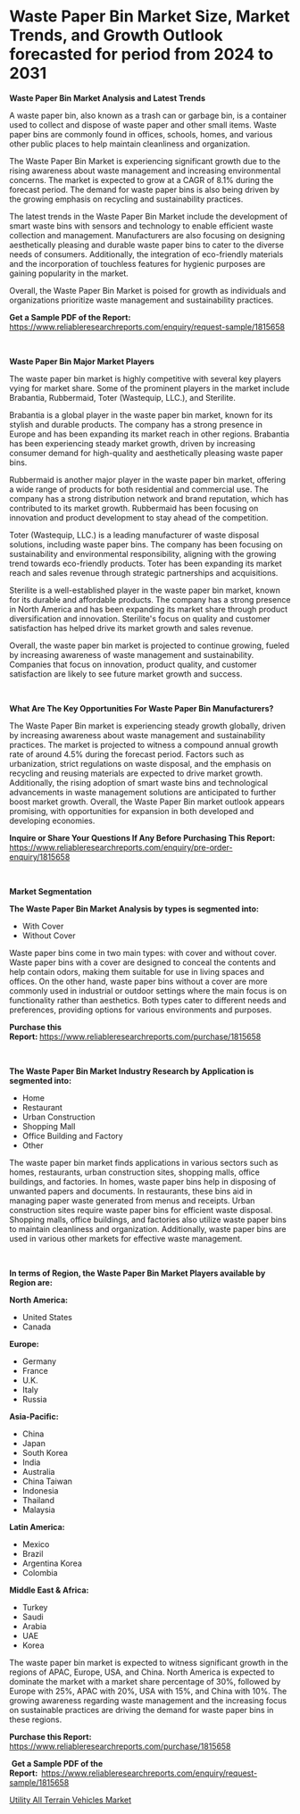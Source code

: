 <p><h1>Waste Paper Bin Market Size, Market Trends, and Growth Outlook forecasted for period from 2024 to 2031</h1></p><p><strong>Waste Paper Bin Market Analysis and Latest Trends</strong></p>
<p><p>A waste paper bin, also known as a trash can or garbage bin, is a container used to collect and dispose of waste paper and other small items. Waste paper bins are commonly found in offices, schools, homes, and various other public places to help maintain cleanliness and organization.</p><p>The Waste Paper Bin Market is experiencing significant growth due to the rising awareness about waste management and increasing environmental concerns. The market is expected to grow at a CAGR of 8.1% during the forecast period. The demand for waste paper bins is also being driven by the growing emphasis on recycling and sustainability practices.</p><p>The latest trends in the Waste Paper Bin Market include the development of smart waste bins with sensors and technology to enable efficient waste collection and management. Manufacturers are also focusing on designing aesthetically pleasing and durable waste paper bins to cater to the diverse needs of consumers. Additionally, the integration of eco-friendly materials and the incorporation of touchless features for hygienic purposes are gaining popularity in the market.</p><p>Overall, the Waste Paper Bin Market is poised for growth as individuals and organizations prioritize waste management and sustainability practices.</p></p>
<p><strong>Get a Sample PDF of the Report:&nbsp;</strong> <a href="https://www.reliableresearchreports.com/enquiry/request-sample/1815658">https://www.reliableresearchreports.com/enquiry/request-sample/1815658</a></p>
<p>&nbsp;</p>
<p><strong>Waste Paper Bin Major Market Players</strong></p>
<p><p>The waste paper bin market is highly competitive with several key players vying for market share. Some of the prominent players in the market include Brabantia, Rubbermaid, Toter (Wastequip, LLC.), and Sterilite.</p><p>Brabantia is a global player in the waste paper bin market, known for its stylish and durable products. The company has a strong presence in Europe and has been expanding its market reach in other regions. Brabantia has been experiencing steady market growth, driven by increasing consumer demand for high-quality and aesthetically pleasing waste paper bins.</p><p>Rubbermaid is another major player in the waste paper bin market, offering a wide range of products for both residential and commercial use. The company has a strong distribution network and brand reputation, which has contributed to its market growth. Rubbermaid has been focusing on innovation and product development to stay ahead of the competition.</p><p>Toter (Wastequip, LLC.) is a leading manufacturer of waste disposal solutions, including waste paper bins. The company has been focusing on sustainability and environmental responsibility, aligning with the growing trend towards eco-friendly products. Toter has been expanding its market reach and sales revenue through strategic partnerships and acquisitions.</p><p>Sterilite is a well-established player in the waste paper bin market, known for its durable and affordable products. The company has a strong presence in North America and has been expanding its market share through product diversification and innovation. Sterilite's focus on quality and customer satisfaction has helped drive its market growth and sales revenue.</p><p>Overall, the waste paper bin market is projected to continue growing, fueled by increasing awareness of waste management and sustainability. Companies that focus on innovation, product quality, and customer satisfaction are likely to see future market growth and success.</p></p>
<p>&nbsp;</p>
<p><strong>What Are The Key Opportunities For Waste Paper Bin Manufacturers?</strong></p>
<p><p>The Waste Paper Bin market is experiencing steady growth globally, driven by increasing awareness about waste management and sustainability practices. The market is projected to witness a compound annual growth rate of around 4.5% during the forecast period. Factors such as urbanization, strict regulations on waste disposal, and the emphasis on recycling and reusing materials are expected to drive market growth. Additionally, the rising adoption of smart waste bins and technological advancements in waste management solutions are anticipated to further boost market growth. Overall, the Waste Paper Bin market outlook appears promising, with opportunities for expansion in both developed and developing economies.</p></p>
<p><strong>Inquire or Share Your Questions If Any Before Purchasing This Report:</strong> <a href="https://www.reliableresearchreports.com/enquiry/pre-order-enquiry/1815658">https://www.reliableresearchreports.com/enquiry/pre-order-enquiry/1815658</a></p>
<p>&nbsp;</p>
<p><strong>Market Segmentation</strong></p>
<p><strong>The Waste Paper Bin Market Analysis by types is segmented into:</strong></p>
<p><ul><li>With Cover</li><li>Without Cover</li></ul></p>
<p><p>Waste paper bins come in two main types: with cover and without cover. Waste paper bins with a cover are designed to conceal the contents and help contain odors, making them suitable for use in living spaces and offices. On the other hand, waste paper bins without a cover are more commonly used in industrial or outdoor settings where the main focus is on functionality rather than aesthetics. Both types cater to different needs and preferences, providing options for various environments and purposes.</p></p>
<p><strong>Purchase this Report:&nbsp;</strong><a href="https://www.reliableresearchreports.com/purchase/1815658">https://www.reliableresearchreports.com/purchase/1815658</a></p>
<p>&nbsp;</p>
<p><strong>The Waste Paper Bin Market Industry Research by Application is segmented into:</strong></p>
<p><ul><li>Home</li><li>Restaurant</li><li>Urban Construction</li><li>Shopping Mall</li><li>Office Building and Factory</li><li>Other</li></ul></p>
<p><p>The waste paper bin market finds applications in various sectors such as homes, restaurants, urban construction sites, shopping malls, office buildings, and factories. In homes, waste paper bins help in disposing of unwanted papers and documents. In restaurants, these bins aid in managing paper waste generated from menus and receipts. Urban construction sites require waste paper bins for efficient waste disposal. Shopping malls, office buildings, and factories also utilize waste paper bins to maintain cleanliness and organization. Additionally, waste paper bins are used in various other markets for effective waste management.</p></p>
<p>&nbsp;</p>
<p><strong>In terms of Region, the Waste Paper Bin Market Players available by Region are:</strong></p>
<p>
    <p> <strong> North America: </strong>
        <ul>
            <li>United States</li>
            <li>Canada</li>
        </ul>
        </p> 
    <p> <strong> Europe: </strong>
        <ul>
            <li>Germany</li>
            <li>France</li>
            <li>U.K.</li>
            <li>Italy</li>
            <li>Russia</li>
        </ul>
        </p> 
    <p> <strong> Asia-Pacific: </strong>
        <ul>
            <li>China</li>
            <li>Japan</li>
            <li>South Korea</li>
            <li>India</li>
            <li>Australia</li>
            <li>China Taiwan</li>
            <li>Indonesia</li>
            <li>Thailand</li>
            <li>Malaysia</li>
        </ul>
        </p> 
    <p> <strong> Latin America: </strong>
        <ul>
            <li>Mexico</li>
            <li>Brazil</li>
            <li>Argentina Korea</li>
            <li>Colombia</li>
        </ul>
        </p> 
    <p> <strong> Middle East & Africa: </strong>
        <ul>
            <li>Turkey</li>
            <li>Saudi</li>
            <li>Arabia</li>
            <li>UAE</li>
            <li>Korea</li>
        </ul>
    </p>
    </p>
<p><p>The waste paper bin market is expected to witness significant growth in the regions of APAC, Europe, USA, and China. North America is expected to dominate the market with a market share percentage of 30%, followed by Europe with 25%, APAC with 20%, USA with 15%, and China with 10%. The growing awareness regarding waste management and the increasing focus on sustainable practices are driving the demand for waste paper bins in these regions.</p></p>
<p><strong>Purchase this Report: </strong><a href="https://www.reliableresearchreports.com/purchase/1815658">https://www.reliableresearchreports.com/purchase/1815658</a></p>
<p>&nbsp;<strong>Get a Sample PDF of the Report:&nbsp;&nbsp;</strong><a href="https://www.reliableresearchreports.com/enquiry/request-sample/1815658">https://www.reliableresearchreports.com/enquiry/request-sample/1815658</a></p>
<p><strong></strong></p>
<p><p><a href="https://circular-yam-9b9.notion.site/Utility-All-Terrain-Vehicles-Market-Insights-Market-Players-and-Forecast-Till-2031-dd6fd09646254265b6b99b289dacab79">Utility All Terrain Vehicles Market</a></p></p>
